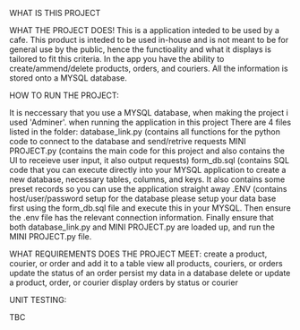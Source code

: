 WHAT IS THIS PROJECT

WHAT THE PROJECT DOES! This is a application inteded to be used by a cafe. This product is inteded to be used in-house and is not meant to be for general use by the public, hence the functioality and what it displays is tailored to fit this criteria. In the app you have the ability to create/ammend/delete products, orders, and couriers. All the information is stored onto a MYSQL database.

HOW TO RUN THE PROJECT:

It is neccessary that you use a MYSQL database, when making the project i used 'Adminer'. when running the application in this project
There are 4 files listed in the folder:
database_link.py (contains all functions for the python code to connect to the database and send/retrive requests
MINI PROJECT.py (contains the main code for this project and also contains the UI to receieve user input, it also output requests)
form_db.sql (contains SQL code that you can execute directly into your MYSQL application to create a new database, necessary tables, columns, and keys. It also contains some preset records so you can use the application straight away
.ENV (contains host/user/password setup for the database
please setup your data base first using the form_db.sql file and execute this in your MYSQL. Then ensure the .env file has the relevant connection information. Finally ensure that both database_link.py and MINI PROJECT.py are loaded up, and run the MINI PROJECT.py file.


WHAT REQUIREMENTS DOES THE PROJECT MEET:
create a product, courier, or order and add it to a table
view all products, couriers, or orders
update the status of an order
persist my data in a database
delete or update a product, order, or courier
display orders by status or courier


UNIT TESTING:

TBC
